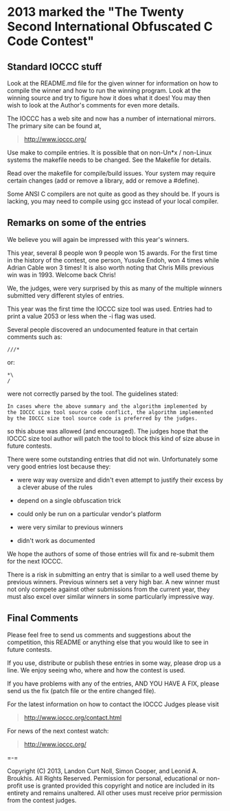2013 marked the "The Twenty Second International Obfuscated C Code Contest"
===========================================================================


Standard IOCCC stuff
--------------------

Look at the README.md file for the given winner for information
on how to compile the winner and how to run the winning program.
Look at the winning source and try to figure how it does what it does!
You may then wish to look at the Author's comments for even more details.

The IOCCC has a web site and now has a number of international mirrors.
The primary site can be found at,

>	<http://www.ioccc.org/>

Use make to compile entries.  It is possible that on non-Un\*x / non-Linux
systems the makefile needs to be changed.  See the Makefile for details.

Read over the makefile for compile/build issues.  Your system may require
certain changes (add or remove a library, add or remove a #define).

Some ANSI C compilers are not quite as good as they should be.  If
yours is lacking, you may need to compile using gcc instead of your
local compiler.


Remarks on some of the entries
------------------------------

We believe you will again be impressed with this year's winners.

This year, several 8 people won 9 people won 15 awards.  For the
first time in the history of the contest, one person, Yusuke Endoh,
won 4 times while Adrian Cable won 3 times!  It is also worth noting
that Chris Mills previous win was in 1993.  Welcome back Chris!

We, the judges, were very surprised by this as many of the multiple
winners submitted very different styles of entries.

This year was the first time the IOCCC size tool was used.  Entries
had to print a value 2053 or less when the -i flag was used.

Several people discovered an undocumented feature in that
certain comments such as:

	///*

or:

	*\
	/

were not correctly parsed by the tool.  The guidelines stated:

    In cases where the above summary and the algorithm implemented by
    the IOCCC size tool source code conflict, the algorithm implemented
    by the IOCCC size tool source code is preferred by the judges.

so this abuse was allowed (and encouraged).  The judges hope that
the IOCCC size tool author will patch the tool to block this kind
of size abuse in future contests.

There were some outstanding entries that did not win.  Unfortunately
some very good entries lost because they:

+ were way way oversize and didn't even attempt to justify their
  excess by a clever abuse of the rules

+ depend on a single obfuscation trick

+ could only be run on a particular vendor's platform

+ were very similar to previous winners

+ didn't work as documented

We hope the authors of some of those entries will fix and re-submit
them for the next IOCCC.

There is a risk in submitting an entry that is similar to a well
used theme by previous winners.  Previous winners set a very high
bar.  A new winner must not only compete against other submissions
from the current year, they must also excel over similar winners
in some particularly impressive way.

Final Comments
--------------

Please feel free to send us comments and suggestions about the
competition, this README or anything else that you would like to see in
future contests.

If you use, distribute or publish these entries in some way, please drop
us a line.  We enjoy seeing who, where and how the contest is used.

If you have problems with any of the entries, AND YOU HAVE A FIX, please
send us the fix (patch file or the entire changed file).

For the latest information on how to contact the IOCCC Judges please visit

>	<http://www.ioccc.org/contact.html>

For news of the next contest watch:

>	<http://www.ioccc.org/>

=-=

Copyright (C) 2013, Landon Curt Noll, Simon Cooper, and Leonid A.
Broukhis. All Rights Reserved. Permission for personal, educational
or non-profit use is granted provided this copyright and notice are
included in its entirety and remains unaltered.  All other uses
must receive prior permission from the contest judges.
